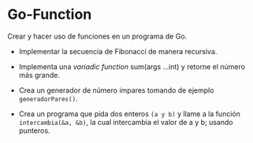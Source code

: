 # Go-Function

Crear y hacer uso de funciones en un programa de Go.

- Implementar la secuencia de Fibonacci de manera recursiva.

- Implementa una *variadic function* sum(args ...int) y retorne el número más grande.

- Crea un generador de número impares tomando de ejemplo `generadorPares()`.

- Crea un programa que pida dos enteros `(a y b)` y llame a la función `intercambia(&a, &b)`, la cual intercambia el valor de a y b; usando punteros.
